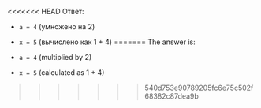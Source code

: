 <<<<<<< HEAD
Ответ:

- `a = 4` (умножено на 2)
- `x = 5` (вычислено как 1 + 4)
=======
The answer is:

- `a = 4` (multiplied by 2)
- `x = 5` (calculated as 1 + 4)
>>>>>>> 540d753e90789205fc6e75c502f68382c87dea9b

